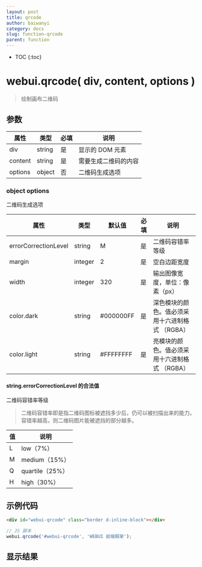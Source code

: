 ```yaml
---
layout: post
title: qrcode
author: baiwanyi
category: docs
slug: function-qrcode
parent: function
---
```

* TOC
{:toc}

# webui.qrcode( div, content, options )
> 绘制画布二维码

## 参数

| 属性    | 类型   | 必填 | 说明                 |
| ------- | ------ | ---- | -------------------- |
| div     | string | 是   | 显示的 DOM 元素      |
| content | string | 是   | 需要生成二维码的内容 |
| options | object | 否   | 二维码生成选项       |

### object options
二维码生成选项

| 属性                 | 类型    | 默认值    | 必填 | 说明                                            |
| -------------------- | ------- | --------- | ---- | ----------------------------------------------- |
| errorCorrectionLevel | string  | M         | 是   | 二维码容错率等级                                |
| margin               | integer | 2         | 是   | 空白边距宽度                                    |
| width                | integer | 320       | 是   | 输出图像宽度，单位：像素（px）                  |
| color.dark           | string  | #000000FF | 是   | 深色模块的颜色。值必须采用十六进制格式 （RGBA） |
| color.light          | string  | #FFFFFFFF | 是   | 亮模块的颜色。值必须采用十六进制格式 （RGBA）   |

#### string.errorCorrectionLevel 的合法值
二维码容错率等级
> 二维码容错率即是指二维码图标被遮挡多少后，仍可以被扫描出来的能力。容错率越高，则二维码图片能被遮挡的部分越多。

| 值  | 说明            |
| --- | --------------- |
| L   | low（7%）       |
| M   | medium（15%）   |
| Q   | quartile（25%） |
| H   | high（30%）     |

## 示例代码
```html
<div id="webui-qrcode" class="border d-inline-block"></div>
```
```javascript
// JS 脚本
webui.qrcode('#webui-qrcode', 'WEBUI 前端框架');
```

## 显示结果
<div id="webui-qrcode" class="border d-inline-block"></div>
